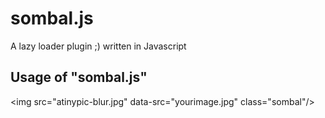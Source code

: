 # sombal.js
A lazy loader plugin ;) written in Javascript

## Usage of "sombal.js"
&lt;img src="atinypic-blur.jpg" data-src="yourimage.jpg" class="sombal"/&gt;
  
